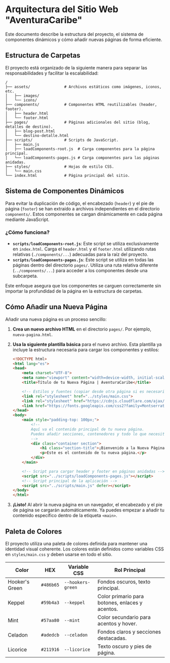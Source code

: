 # Arquitectura del Sitio Web "AventuraCaribe"

Este documento describe la estructura del proyecto, el sistema de componentes dinámicos y cómo añadir nuevas páginas de forma eficiente.

## Estructura de Carpetas

El proyecto está organizado de la siguiente manera para separar las responsabilidades y facilitar la escalabilidad:

```
/
├── assets/               # Archivos estáticos como imágenes, iconos, etc.
│   ├── images/
│   └── icons/
├── components/           # Componentes HTML reutilizables (header, footer).
│   ├── header.html
│   └── footer.html
├── pages/                # Páginas adicionales del sitio (blog, detalles de destino).
│   ├── blog-post.html
│   └── destino-detalle.html
├── scripts/              # Scripts de JavaScript.
│   ├── main.js
│   ├── loadComponents-root.js  # Carga componentes para la página principal.
│   └── loadComponents-pages.js # Carga componentes para las páginas anidadas.
├── styles/               # Hojas de estilo CSS.
│   └── main.css
└── index.html            # Página principal del sitio.
```

## Sistema de Componentes Dinámicos

Para evitar la duplicación de código, el encabezado (`header`) y el pie de página (`footer`) se han extraído a archivos independientes en el directorio `components/`. Estos componentes se cargan dinámicamente en cada página mediante JavaScript.

### ¿Cómo funciona?

-   **`scripts/loadComponents-root.js`**: Este script se utiliza exclusivamente en `index.html`. Carga el `header.html` y el `footer.html` utilizando rutas relativas (`./components/...`) adecuadas para la raíz del proyecto.
-   **`scripts/loadComponents-pages.js`**: Este script se utiliza en todas las páginas dentro del directorio `pages/`. Utiliza una ruta relativa diferente (`../components/...`) para acceder a los componentes desde una subcarpeta.

Este enfoque asegura que los componentes se carguen correctamente sin importar la profundidad de la página en la estructura de carpetas.

## Cómo Añadir una Nueva Página

Añadir una nueva página es un proceso sencillo:

1.  **Crea un nuevo archivo HTML** en el directorio `pages/`. Por ejemplo, `nueva-pagina.html`.

2.  **Usa la siguiente plantilla básica** para el nuevo archivo. Esta plantilla ya incluye la estructura necesaria para cargar los componentes y estilos:

    ```html
    <!DOCTYPE html>
    <html lang="es">
    <head>
        <meta charset="UTF-8">
        <meta name="viewport" content="width=device-width, initial-scale=1.0">
        <title>Título de tu Nueva Página | AventuraCaribe</title>

        <!-- Estilos y fuentes (copiar desde otra página si es necesario) -->
        <link rel="stylesheet" href="../styles/main.css">
        <link rel="stylesheet" href="https://cdnjs.cloudflare.com/ajax/libs/font-awesome/6.5.1/css/all.min.css">
        <link href="https://fonts.googleapis.com/css2?family=Montserrat:wght@500;700&family=Poppins:wght@300;400;600&display=swap" rel="stylesheet">
    </head>
    <body>
        <main style="padding-top: 100px;">
            <!--
            Aquí va el contenido principal de tu nueva página.
            Puedes añadir secciones, contenedores y todo lo que necesites.
            -->
            <div class="container section">
                <h1 class="section-title">¡Bienvenido a la Nueva Página!</h1>
                <p>Este es el contenido de tu nueva página.</p>
            </div>
        </main>

        <!-- Script para cargar header y footer en páginas anidadas -->
        <script src="../scripts/loadComponents-pages.js"></script>
        <!-- Script principal de la aplicación -->
        <script src="../scripts/main.js" defer></script>
    </body>
    </html>
    ```

3.  **¡Listo!** Al abrir la nueva página en un navegador, el encabezado y el pie de página se cargarán automáticamente. Ya puedes empezar a añadir tu contenido específico dentro de la etiqueta `<main>`.

## Paleta de Colores

El proyecto utiliza una paleta de colores definida para mantener una identidad visual coherente. Los colores están definidos como variables CSS en `styles/main.css` y deben usarse en todo el sitio.

| Color               | HEX        | Variable CSS        | Rol Principal                               |
| ------------------- | ---------- | ------------------- | ------------------------------------------- |
| Hooker's Green      | `#486b65`  | `--hookers-green`   | Fondos oscuros, texto principal.            |
| Keppel              | `#59b4a3`  | `--keppel`          | Color primario para botones, enlaces y acentos. |
| Mint                | `#57aa80`  | `--mint`            | Color secundario para acentos y hover.      |
| Celadon             | `#adedcb`  | `--celadon`         | Fondos claros y secciones destacadas.       |
| Licorice            | `#211916`  | `--licorice`        | Texto oscuro y pies de página.              |